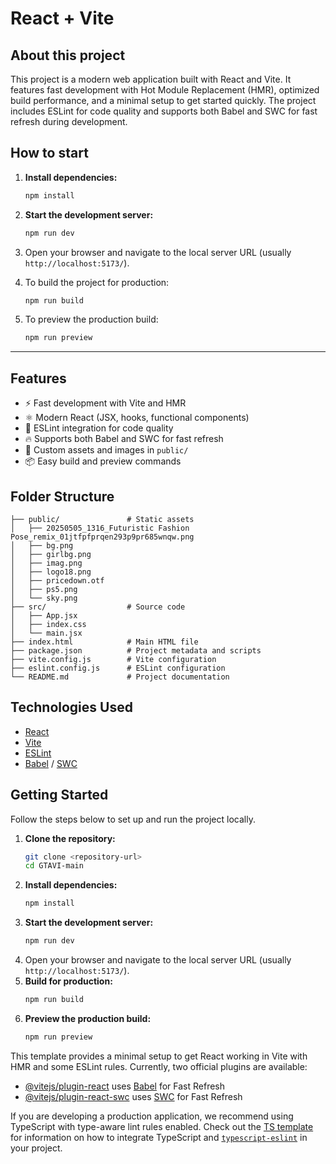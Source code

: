 # React + Vite

## About this project

This project is a modern web application built with React and Vite. It features fast development with Hot Module Replacement (HMR), optimized build performance, and a minimal setup to get started quickly. The project includes ESLint for code quality and supports both Babel and SWC for fast refresh during development.

## How to start

1. **Install dependencies:**
   ```sh
   npm install
   ```
2. **Start the development server:**
   ```sh
   npm run dev
   ```
3. Open your browser and navigate to the local server URL (usually `http://localhost:5173/`).

4. To build the project for production:
   ```sh
   npm run build
   ```

5. To preview the production build:
   ```sh
   npm run preview
   ```

---
## Features

- ⚡️ Fast development with Vite and HMR
- ⚛️ Modern React (JSX, hooks, functional components)
- 🧹 ESLint integration for code quality
- 🔥 Supports both Babel and SWC for fast refresh
- 🎨 Custom assets and images in `public/`
- 📦 Easy build and preview commands

## Folder Structure

```
├── public/               # Static assets
│   ├── 20250505_1316_Futuristic Fashion Pose_remix_01jtfpfprqen293p9pr685wnqw.png
│   ├── bg.png
│   ├── girlbg.png
│   ├── imag.png
│   ├── logo18.png
│   ├── pricedown.otf
│   ├── ps5.png
│   └── sky.png
├── src/                  # Source code
│   ├── App.jsx
│   ├── index.css
│   └── main.jsx
├── index.html            # Main HTML file
├── package.json          # Project metadata and scripts
├── vite.config.js        # Vite configuration
├── eslint.config.js      # ESLint configuration
└── README.md             # Project documentation
```

## Technologies Used

- [React](https://react.dev/)
- [Vite](https://vitejs.dev/)
- [ESLint](https://eslint.org/)
- [Babel](https://babeljs.io/) / [SWC](https://swc.rs/)

## Getting Started

Follow the steps below to set up and run the project locally.

1. **Clone the repository:**
   ```sh
   git clone <repository-url>
   cd GTAVI-main
   ```
2. **Install dependencies:**
   ```sh
   npm install
   ```
3. **Start the development server:**
   ```sh
   npm run dev
   ```
4. Open your browser and navigate to the local server URL (usually `http://localhost:5173/`).
5. **Build for production:**
   ```sh
   npm run build
   ```
6. **Preview the production build:**
   ```sh
   npm run preview
   ```
This template provides a minimal setup to get React working in Vite with HMR and some ESLint rules.
Currently, two official plugins are available:

- [@vitejs/plugin-react](https://github.com/vitejs/vite-plugin-react/blob/main/packages/plugin-react) uses [Babel](https://babeljs.io/) for Fast Refresh
- [@vitejs/plugin-react-swc](https://github.com/vitejs/vite-plugin-react/blob/main/packages/plugin-react-swc) uses [SWC](https://swc.rs/) for Fast Refresh

If you are developing a production application, we recommend using TypeScript with type-aware lint rules enabled. Check out the [TS template](https://github.com/vitejs/vite/tree/main/packages/create-vite/template-react-ts) for information on how to integrate TypeScript and [`typescript-eslint`](https://typescript-eslint.io) in your project.
